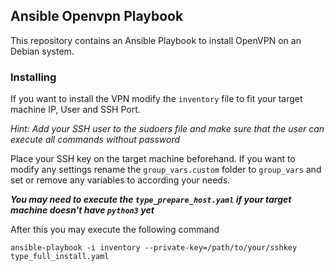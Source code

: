 ## Ansible Openvpn Playbook
This repository contains an Ansible Playbook to install OpenVPN on an Debian system.

### Installing
If you want to install the VPN modify the `inventory` file to fit your target machine IP, User and SSH Port.

*Hint: Add your SSH user to the sudoers file and make sure that the user can execute all commands without password*

Place your SSH key on the target machine beforehand.
If you want to modify any settings rename the `group_vars.custom` folder to `group_vars` and set or remove any variables to according your needs.

***You may need to execute the `type_prepare_host.yaml` if your target machine doesn't have `python3` yet***

After this you may execute the following command
```
ansible-playbook -i inventory --private-key=/path/to/your/sshkey type_full_install.yaml
```
